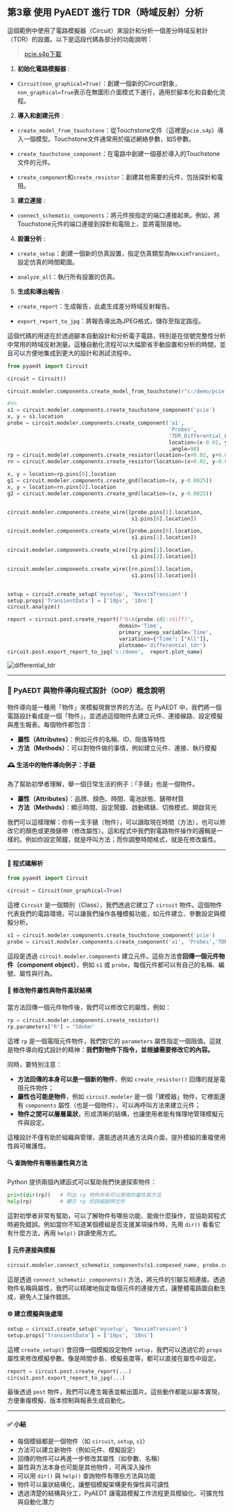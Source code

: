 第3章 使用 PyAEDT 進行 TDR（時域反射）分析
---

這個範例中使用了電路模擬器（Circuit）來設計和分析一個差分時域反射計（TDR）的設置。以下是這段代碼各部分的功能說明：

> [pcie.s4p下載](https://github.com/linmingchih/smart_design/blob/main/assets/pcie.s4p)

1. **初始化電路模擬器** : 
  - `Circuit(non_graphical=True)`：創建一個新的Circuit對象，`non_graphical=True`表示在無圖形介面模式下運行，適用於腳本化和自動化流程。
 
2. **導入和創建元件** : 
  - `create_model_from_touchstone`：從Touchstone文件（這裡是`pcie.s4p`）導入一個模型。Touchstone文件通常用於描述網絡參數，如S參數。
 
  - `create_touchstone_component`：在電路中創建一個基於導入的Touchstone文件的元件。
 
  - `create_component`和`create_resistor`：創建其他需要的元件，包括探針和電阻。
 
3. **建立連接** : 
  - `connect_schematic_components`：將元件按指定的端口連接起來。例如，將Touchstone元件的端口連接到探針和電阻上，並將電阻接地。
 
4. **設置分析** : 
  - `create_setup`：創建一個新的仿真設置，指定仿真類型為`NexximTransient`，設定仿真的時間範圍。
 
  - `analyze_all`：執行所有設置的仿真。
 
5. **生成和導出報告** : 
  - `create_report`：生成報告，此處生成差分時域反射報告。
 
  - `export_report_to_jpg`：將報告導出為JPEG格式，儲存至指定路徑。

這個代碼的用途在於透過腳本自動設計和分析電子電路，特別是在信號完整性分析中常用的時域反射測量。這種自動化流程可以大幅節省手動設置和分析的時間，並且可以方便地集成到更大的設計和測試流程中。

```python
from pyaedt import Circuit

circuit = Circuit()

circuit.modeler.components.create_model_from_touchstone(r"c:/demo/pcie.s4p")

#%%
s1 = circuit.modeler.components.create_touchstone_component('pcie')
x, y = s1.location
probe = circuit.modeler.components.create_component('a1', 
                                                    'Probes',
                                                    'TDR_Differential_Ended',
                                                    location=(x-0.02, y)
                                                    ,angle=90)
rp = circuit.modeler.components.create_resistor(location=(x+0.02, y+0.01))
rn = circuit.modeler.components.create_resistor(location=(x+0.02, y-0.01))

x, y = location=rp.pins[0].location
g1 = circuit.modeler.components.create_gnd(location=(x, y-0.0025))
x, y = location=rn.pins[0].location
g2 = circuit.modeler.components.create_gnd(location=(x, y-0.0025))


circuit.modeler.components.create_wire([probe.pins[1].location, 
                                        s1.pins[0].location])

circuit.modeler.components.create_wire([probe.pins[0].location, 
                                        s1.pins[1].location])

circuit.modeler.components.create_wire([rp.pins[1].location, 
                                        s1.pins[2].location])

circuit.modeler.components.create_wire([rn.pins[1].location, 
                                        s1.pins[3].location])


setup = circuit.create_setup('mysetup', 'NexximTransient')
setup.props['TransientData'] = ['10ps', '10ns']
circuit.analyze()

report = circuit.post.create_report(f"O(A{probe.id}:zdiff)", 
                                    domain='Time',
                                    primary_sweep_variable='Time',
                                    variations={"Time": ["All"]},
                                    plotname='differential_tdr')
circuit.post.export_report_to_jpg('c:/demo',  report.plot_name)

```
![differential_tdr](/assets/differential_tdr.jpg)

---

### 🧠 PyAEDT 與物件導向程式設計（OOP）概念說明

物件導向是一種用「物件」來模擬現實世界的方法。在 PyAEDT 中，我們將一個電路設計看成是一個「物件」，並透過這個物件去建立元件、連接線路、設定模擬與產生報表。每個物件都包含：

- **屬性（Attributes）**：例如元件的名稱、ID、阻值等特性
- **方法（Methods）**：可以對物件做的事情，例如建立元件、連接、執行模擬

#### 🕰 生活中的物件導向例子：手錶

為了幫助初學者理解，舉一個日常生活的例子：「手錶」也是一個物件。

- **屬性（Attributes）**：品牌、顏色、時間、電池狀態、錶帶材質
- **方法（Methods）**：顯示時間、設定鬧鐘、啟動碼錶、切換模式、開啟背光

我們可以這樣理解：你有一支手錶（物件），可以讀取現在時間（方法），也可以修改它的顏色或更換錶帶（修改屬性）。這和程式中我們對電路物件操作的邏輯是一樣的。例如你設定鬧鐘，就是呼叫方法；而你調整時間格式，就是在修改屬性。

---

#### 📘 程式碼解析

```python
from pyaedt import Circuit

circuit = Circuit(non_graphical=True)
```
這裡 `Circuit` 是一個類別（Class），我們透過它建立了 `circuit` 物件。這個物件代表我們的電路環境，可以讓我們操作各種模擬功能，如元件建立、參數設定與模擬分析。

```python
s1 = circuit.modeler.components.create_touchstone_component('pcie')
probe = circuit.modeler.components.create_component('a1', 'Probes','TDR_Differential_Ended')
```
這段是透過 `circuit.modeler.components` 建立元件。這些方法會**回傳一個元件物件（component object）**，例如 `s1` 或 `probe`，每個元件都可以有自己的名稱、編號、屬性與行為。

#### 🔁 修改物件屬性與物件巢狀結構

當方法回傳一個元件物件後，我們可以修改它的屬性，例如：

```python
rp = circuit.modeler.components.create_resistor()
rp.parameters["R"] = "50ohm"
```
這裡 `rp` 是一個電阻元件物件，我們對它的 `parameters` 屬性指定一個阻值。這就是物件導向程式設計的精神：**我們對物件下指令，並根據需要修改它的內容。**

同時，要特別注意：
- **方法回傳的本身可以是一個新的物件**，例如 `create_resistor()` 回傳的就是電阻元件物件；
- **屬性也可能是物件**，例如 `circuit.modeler` 是一個「建模器」物件，它裡面還有 `components` 屬性（也是一個物件），可以再呼叫方法來建立元件；
- **物件之間可以層層巢狀**，形成清晰的結構，也讓使用者能有條理地管理模擬元件與設定。

這種設計不僅有助於組織與管理，還能透過共通方法與介面，提升模組的重複使用性與可維護性。

#### 🔍 查詢物件有哪些屬性與方法

Python 提供兩個內建函式可以幫助我們快速探索物件：

```python
print(dir(rp))   # 列出 rp 物件所有可以使用的屬性與方法
help(rp)         # 顯示 rp 的詳細說明文件
```
這對初學者非常有幫助，可以了解物件有哪些功能、能做什麼操作，並協助寫程式時避免錯誤。例如當你不知道某個模組是否支援某項操作時，先用 `dir()` 看看它有什麼方法，再用 `help()` 詳讀使用方式。

#### 🔌 元件連接與模擬

```python
circuit.modeler.connect_schematic_components(s1.composed_name, probe.composed_name, 1, 1)
```
這是透過 `connect_schematic_components()` 方法，將元件的引腳互相連接。透過物件名稱與屬性，我們可以精確地指定每個元件的連接方式，讓整體電路圖自動生成，避免人工操作錯誤。

#### ⚙️ 建立模擬與後處理

```python
setup = circuit.create_setup('mysetup', 'NexximTransient')
setup.props['TransientData'] = ['10ps', '10ns']
```
這裡 `create_setup()` 會回傳一個模擬設定物件 `setup`，我們可以透過它的 `props` 屬性來修改模擬參數。像是時間步長、模擬長度等，都可以直接在屬性中設定。

```python
report = circuit.post.create_report(...)
circuit.post.export_report_to_jpg(...)
```
最後透過 `post` 物件，我們可以產生報表並輸出圖片。這些動作都能以腳本實現，方便重複模擬、版本控制與報表生成自動化。

---

#### ✅ 小結
- 每個模組都是一個物件（如 `circuit`, `setup`, `s1`）
- 方法可以建立新物件（例如元件、模擬設定）
- 回傳的物件可以再進一步修改其屬性（如參數、名稱）
- 屬性與方法本身也可能是其他物件，可再深入操作
- 可以用 `dir()` 與 `help()` 查詢物件有哪些方法與功能
- 物件可以巢狀結構化，讓整個模擬架構更有彈性與可讀性
- 透過清楚的結構與分工，PyAEDT 讓電路模擬工作流程更具模組化、可擴充性與自動化潛力

